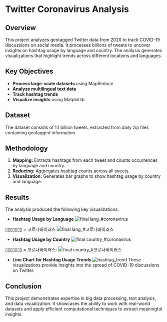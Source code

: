 # **Twitter Coronavirus Analysis**

## **Overview**
This project analyzes geotagged Twitter data from 2020 to track COVID-19 discussions on social media. It processes billions of tweets to uncover insights on hashtag usage by language and country. The analysis generates visualizations that highlight trends across different locations and languages.

## **Key Objectives**
- **Process large-scale datasets** using MapReduce  
- **Analyze multilingual text data**  
- **Track hashtag trends**  
- **Visualize insights** using Matplotlib  

## **Dataset**
The dataset consists of 1.1 billion tweets, extracted from daily zip files containing geotagged information.

## **Methodology**
1. **Mapping:** Extracts hashtags from each tweet and counts occurrences by language and country.  
2. **Reducing:** Aggregates hashtag counts across all tweets.  
3. **Visualization:** Generates bar graphs to show hashtag usage by country and language.  

## **Results**
The analysis produced the following key visualizations:
- **Hashtag Usage by Language**
![final lang_#coronavirus](https://github.com/user-attachments/assets/a5bcff63-1220-48d5-943c-4a934b7ba717)

▯▯▯▯▯▯▯ = 코로나바이러스
![final lang_#코로나바이러스](https://github.com/user-attachments/assets/39a8a4b7-543e-4841-b232-81447ae7e40b)
- **Hashtag Usage by Country**
![final country_#coronavirus](https://github.com/user-attachments/assets/936a19ae-606b-4be2-88ca-11271f138e8f)

▯▯▯▯▯▯▯ = 코로나바이러스:
![final country_#코로나바이러스](https://github.com/user-attachments/assets/d51c838e-6ffe-4975-9c88-0de74780e20f)
- **Line Chart for Hashtag Usage Trends**
![hashtag_trend](https://github.com/user-attachments/assets/51399d74-97a8-49e7-8646-9eb565a0a458)
These visualizations provide insights into the spread of COVID-19 discussions on Twitter.

## **Conclusion**
This project demonstrates expertise in big data processing, text analysis, and data visualization. It showcases the ability to work with real-world datasets and apply efficient computational techniques to extract meaningful insights.

